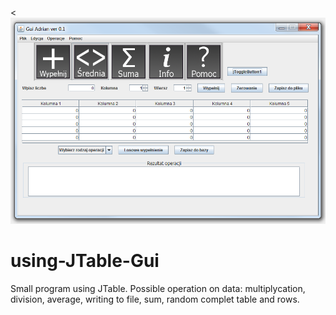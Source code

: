 <![alt text](https://github.com/edenlandpl/using-JTable-Gui/blob/master/GuiJTable.PNG)
# using-JTable-Gui
Small program using JTable. Possible operation on data: multiplycation, division, average, writing to file, sum, random complet table and rows.
